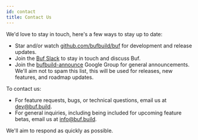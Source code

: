 ```yaml
---
id: contact
title: Contact Us
---
```


We'd love to stay in touch, here's a few ways to stay up to date:

- Star and/or watch [github.com/bufbuild/buf](https://github.com/bufbuild/buf) for development
  and release updates.
- Join the [Buf Slack](https://join.slack.com/t/bufbuild/shared_invite/zt-f5k547ki-VDs_iC4TblNCu7ubhRD17w)
  to stay in touch and discuss Buf.
- Join the [bufbuild-announce](https://groups.google.com/forum/#!forum/bufbuild-announce) Google Group
  for general announcements. We'll aim not to spam this list, this will be used for releases,
  new features, and roadmap updates.

To contact us:

- For feature requests, bugs, or technical questions, email us at [dev@buf.build](mailto:dev@buf.build).
- For general inquiries, including being included for upcoming feature betas,
  email us at [info@buf.build](mailto:info@buf.build).

We'll aim to respond as quickly as possible.
